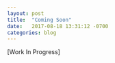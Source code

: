 ```yaml
---
layout: post
title:  "Coming Soon"
date:   2017-08-18 13:31:12 -0700
categories: blog
---
```

[Work In Progress]
